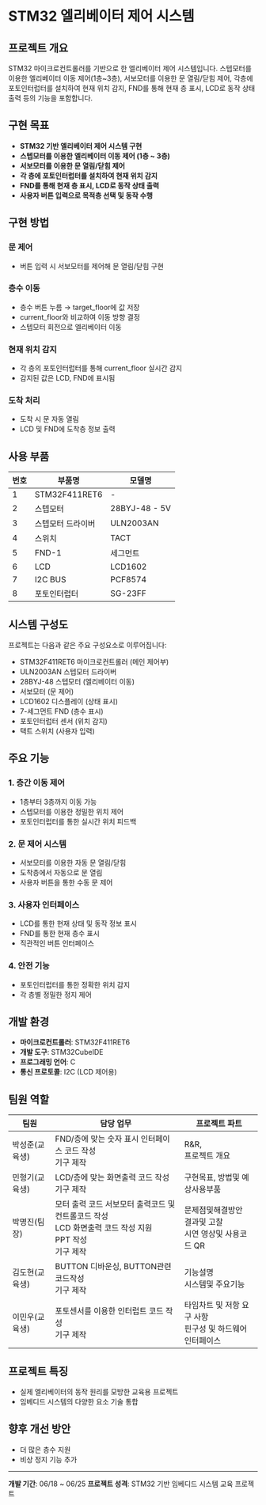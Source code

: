 # STM32 엘리베이터 제어 시스템

## 프로젝트 개요
STM32 마이크로컨트롤러를 기반으로 한 엘리베이터 제어 시스템입니다. 스텝모터를 이용한 엘리베이터 이동 제어(1층~3층), 서보모터를 이용한 문 열림/닫힘 제어, 각층에 포토인터럽터를 설치하여 현재 위치 감지, FND를 통해 현재 층 표시, LCD로 동작 상태 출력 등의 기능을 포함합니다.

## 구현 목표
- **STM32 기반 엘리베이터 제어 시스템 구현**
- **스텝모터를 이용한 엘리베이터 이동 제어 (1층 ~ 3층)**
- **서보모터를 이용한 문 열림/닫힘 제어**
- **각 층에 포토인터럽터를 설치하여 현재 위치 감지**
- **FND를 통해 현재 층 표시, LCD로 동작 상태 출력**
- **사용자 버튼 입력으로 목적층 선택 및 동작 수행**

## 구현 방법

### 문 제어
- 버튼 입력 시 서보모터를 제어해 문 열림/닫힘 구현

### 층수 이동
- 층수 버튼 누름 → target_floor에 값 저장
- current_floor와 비교하여 이동 방향 결정
- 스텝모터 회전으로 엘리베이터 이동

### 현재 위치 감지
- 각 층의 포토인터럽터를 통해 current_floor 실시간 감지
- 감지된 값은 LCD, FND에 표시됨

### 도착 처리
- 도착 시 문 자동 열림
- LCD 및 FND에 도착층 정보 출력

## 사용 부품

| 번호 | 부품명 | 모델명 |
|------|--------|--------|
| 1 | STM32F411RET6 | - |
| 2 | 스텝모터 | 28BYJ-48 - 5V |
| 3 | 스텝모터 드라이버 | ULN2003AN |
| 4 | 스위치 | TACT |
| 5 | FND-1 | 세그먼트 |
| 6 | LCD | LCD1602 |
| 7 | I2C BUS | PCF8574 |
| 8 | 포토인터럽터 | SG-23FF |

## 시스템 구성도
프로젝트는 다음과 같은 주요 구성요소로 이루어집니다:
- STM32F411RET6 마이크로컨트롤러 (메인 제어부)
- ULN2003AN 스텝모터 드라이버
- 28BYJ-48 스텝모터 (엘리베이터 이동)
- 서보모터 (문 제어)
- LCD1602 디스플레이 (상태 표시)
- 7-세그먼트 FND (층수 표시)
- 포토인터럽터 센서 (위치 감지)
- 택트 스위치 (사용자 입력)

## 주요 기능

### 1. 층간 이동 제어
- 1층부터 3층까지 이동 가능
- 스텝모터를 이용한 정밀한 위치 제어
- 포토인터럽터를 통한 실시간 위치 피드백

### 2. 문 제어 시스템
- 서보모터를 이용한 자동 문 열림/닫힘
- 도착층에서 자동으로 문 열림
- 사용자 버튼을 통한 수동 문 제어

### 3. 사용자 인터페이스
- LCD를 통한 현재 상태 및 동작 정보 표시
- FND를 통한 현재 층수 표시
- 직관적인 버튼 인터페이스

### 4. 안전 기능
- 포토인터럽터를 통한 정확한 위치 감지
- 각 층별 정밀한 정지 제어

## 개발 환경
- **마이크로컨트롤러**: STM32F411RET6
- **개발 도구**: STM32CubeIDE
- **프로그래밍 언어**: C
- **통신 프로토콜**: I2C (LCD 제어용)

## 팀원 역할

| 팀원 | 담당 업무 | 프로젝트 파트 |
|------|-----------|---------------|
| 박성준(교육생) | FND/층에 맞는 숫자 표시 인터페이스 코드 작성<br>기구 제작 | R&R,<br>프로젝트 개요 |
| 민형기(교육생) | LCD/층에 맞는 화면출력 코드 작성<br>기구 제작 | 구현목표, 방법및 예상사용부품 |
| 박명진(팀장) | 모터 출력 코드 서보모터 출력코드 및 컨트롤코드 작성<br>LCD 화면출력 코드 작성 지원<br>PPT 작성<br>기구 제작 | 문제점및해결방안<br>결과및 고찰<br>시연 영상및 사용코드 QR |
| 김도현(교육생) | BUTTON 디바운싱, BUTTON관련 코드작성<br>기구 제작 | 기능설명<br>시스템및 주요기능 |
| 이민우(교육생) | 포토센서를 이용한 인터럽트 코드 작성<br>기구 제작 | 타임차트 및 저항 요구 사항<br>핀구성 및 하드웨어 인터페이스 |

## 프로젝트 특징
- 실제 엘리베이터의 동작 원리를 모방한 교육용 프로젝트
- 임베디드 시스템의 다양한 요소 기술 통합

## 향후 개선 방안
- 더 많은 층수 지원
- 비상 정지 기능 추가

---
**개발 기간**: 06/18 ~ 06/25
**프로젝트 성격**: STM32 기반 임베디드 시스템 교육 프로젝트
